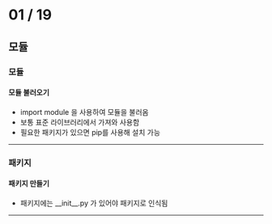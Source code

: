 # 01 / 19

## 모듈

### 모듈 

#### 모듈 불러오기

* import module 을 사용하여 모듈을 불러옴
* 보통 표준 라이브러리에서 가져와 사용함
* 필요한 패키지가 있으면 pip를 사용해 설치 가능

---

### 패키지

#### 패키지 만들기

* 패키지에는 \_\_init\_\_.py 가 있어야 패키지로 인식됨

---